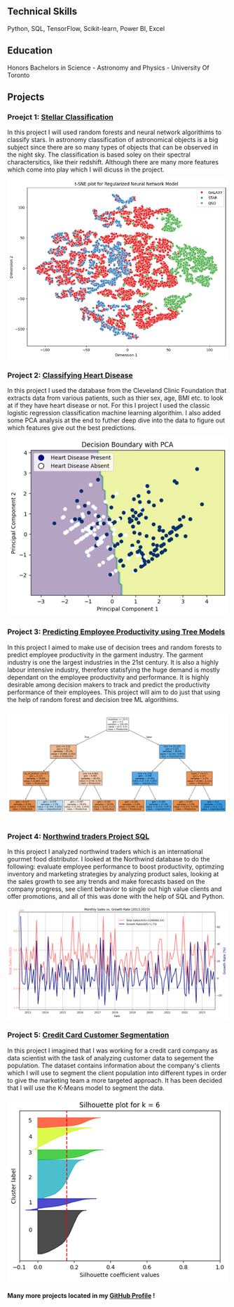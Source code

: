 ## Technical Skills
Python, SQL, TensorFlow, Scikit-learn, Power BI, Excel

## Education
Honors Bachelors in Science - Astronomy and Physics - University Of Toronto

## Projects

### Proejct 1: [Stellar Classification](https://github.com/harjaap7b/Stars)
In this project I will used random forests and neural network algorithims to classify stars. In astronomy classification of astronomical objects is a big subject since there are so many types of objects that can be observed in the night sky. The classification is based soley on their spectral charactersitics, like their redshift. Although there are many more features which come into play which I will dicuss in the project. 

![](/images/stars.png)

### Project 2: [Classifying Heart Disease](https://github.com/harjaap7b/Classifying-Heart-Disease.git)
In this project I used the database from the Cleveland Clinic Foundation that extracts data from various patients, such as thier sex, age, BMI etc. to look at if they have heart disease or not. For this I project I used the classic logistic regression classification machine learning algorithim. I also added some PCA analysis at the end to futher deep dive into the data to figure out which features give out the best predictions.

![](/images/heartdisease.png)

### Project 3: [Predicting Employee Productivity using Tree Models](https://github.com/harjaap7b/Classification-Tree)
In this project I aimed to make use of decision trees and random forests to predict employee productivity in the garment industry. The garment industry is one the largest industries in the 21st century. It is also a highly labour intensive industry, therefore statisfying the huge demand is mostly dependant on the employee productivity and performance. It is highly desirable among decision makers to track and predict the productivity performance of their employees. This project will aim to do just that using the help of random forest and decision tree ML algorithims.

![](/images/randomforests.png)

### Project 4: [Northwind traders Project SQL](https://github.com/harjaap7b/Northwind-Traders)
In this project I analyzed northwind traders which is an international gourmet food distributor. I looked at the Northwind database to do the following: evaluate employee performance to boost productivity, optimzing inventory and marketing strategies by analyzing product sales, looking at the sales growth to see any trends and make forecasts based on the company progress, see client behavior to single out high value clients and offer promotions, and all of this was done with the help of SQL and Python.

![](/images/northwindtraders.png)

### Project 5: [Credit Card Customer Segmentation](https://github.com/harjaap7b/CreditCard-KMeans)
In this project I imagined that I was working for a credit card company as data scientist with the task of analyzing customer data to segement the population. The dataset contains information about the company's clients which I will use to segment the client population into different types in order to give the marketing team a more targeted approach. It has been decided that I will use the K-Means model to segment the data.

![](/images/KMeans.png)

#### Many more projects located in my [GitHub Profile](https://github.com/harjaap7b) !
